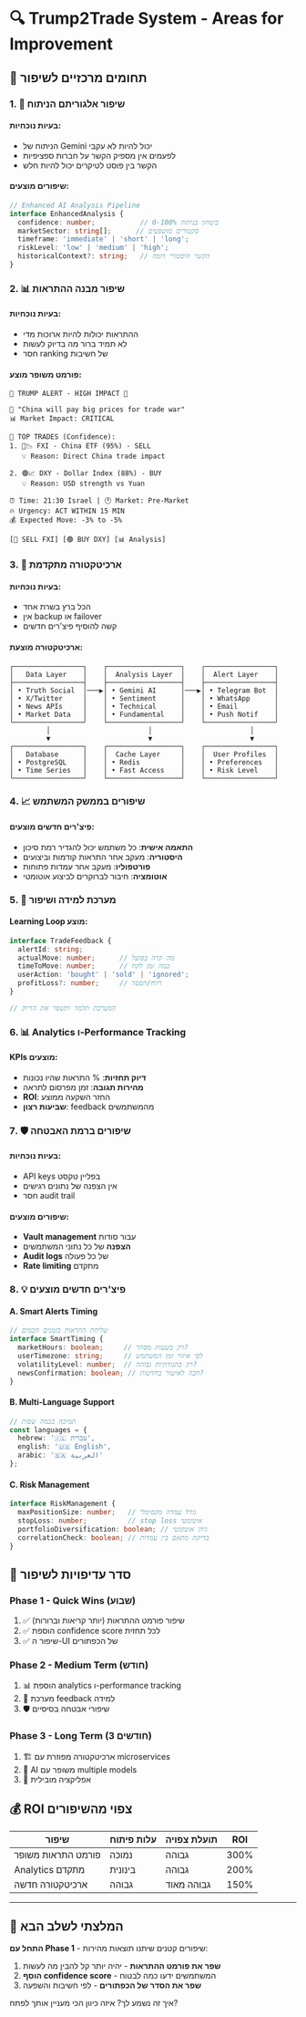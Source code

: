 # 🔍 Trump2Trade System - Areas for Improvement

## 🎯 **תחומים מרכזיים לשיפור**

### 1. 🧠 **שיפור אלגוריתם הניתוח**

#### **בעיות נוכחיות:**
- הניתוח של Gemini יכול להיות לא עקבי
- לפעמים אין מספיק הקשר על חברות ספציפיות
- הקשר בין פוסט לטיקרים יכול להיות חלש

#### **שיפורים מוצעים:**
```typescript
// Enhanced AI Analysis Pipeline
interface EnhancedAnalysis {
  confidence: number;           // 0-100% ביטחון בניתוח
  marketSector: string[];      // סקטורים מושפעים
  timeframe: 'immediate' | 'short' | 'long';
  riskLevel: 'low' | 'medium' | 'high';
  historicalContext?: string;   // הקשר היסטורי דומה
}
```

### 2. 📊 **שיפור מבנה ההתראות**

#### **בעיות נוכחיות:**
- ההתראות יכולות להיות ארוכות מדי
- לא תמיד ברור מה בדיוק לעשות
- חסר ranking של חשיבות

#### **פורמט משופר מוצע:**
```
🚨 TRUMP ALERT - HIGH IMPACT 🚨

💬 "China will pay big prices for trade war"
📊 Market Impact: CRITICAL

🎯 TOP TRADES (Confidence):
1. 🔴📉 FXI - China ETF (95%) - SELL
   💡 Reason: Direct China trade impact
   
2. 🟢📈 DXY - Dollar Index (88%) - BUY
   💡 Reason: USD strength vs Yuan

⏰ Time: 21:30 Israel | 🕐 Market: Pre-Market
🔥 Urgency: ACT WITHIN 15 MIN
💰 Expected Move: -3% to -5%

[🔴 SELL FXI] [🟢 BUY DXY] [📊 Analysis]
```

### 3. 🚀 **ארכיטקטורה מתקדמת**

#### **בעיות נוכחיות:**
- הכל ברץ בשרת אחד
- אין backup או failover
- קשה להוסיף פיצ'רים חדשים

#### **ארכיטקטורה מוצעת:**
```
┌─────────────────┐    ┌──────────────────┐    ┌─────────────────┐
│   Data Layer    │    │  Analysis Layer  │    │  Alert Layer    │
├─────────────────┤    ├──────────────────┤    ├─────────────────┤
│ • Truth Social  │───▶│ • Gemini AI      │───▶│ • Telegram Bot  │
│ • X/Twitter     │    │ • Sentiment      │    │ • WhatsApp      │  
│ • News APIs     │    │ • Technical      │    │ • Email         │
│ • Market Data   │    │ • Fundamental    │    │ • Push Notif    │
└─────────────────┘    └──────────────────┘    └─────────────────┘
         │                        │                        │
         ▼                        ▼                        ▼
┌─────────────────┐    ┌──────────────────┐    ┌─────────────────┐
│   Database      │    │  Cache Layer     │    │  User Profiles  │
│ • PostgreSQL    │    │ • Redis          │    │ • Preferences   │
│ • Time Series   │    │ • Fast Access    │    │ • Risk Level    │
└─────────────────┘    └──────────────────┘    └─────────────────┘
```

### 4. 📈 **שיפורים בממשק המשתמש**

#### **פיצ'רים חדשים מוצעים:**
- **התאמה אישית**: כל משתמש יכול להגדיר רמת סיכון
- **היסטוריה**: מעקב אחר התראות קודמות וביצועים
- **פורטפוליו**: מעקב אחר עמדות פתוחות
- **אוטומציה**: חיבור לברוקרים לביצוע אוטומטי

### 5. 🔄 **מערכת למידה ושיפור**

#### **Learning Loop מוצע:**
```typescript
interface TradeFeedback {
  alertId: string;
  actualMove: number;      // מה קרה בפועל
  timeToMove: number;      // כמה זמן לקח
  userAction: 'bought' | 'sold' | 'ignored';
  profitLoss?: number;     // רווח/הפסד
}

// המערכת תלמד ותשפר את הדיוק
```

### 6. 📊 **Analytics ו-Performance Tracking**

#### **KPIs מוצעים:**
- **דיוק תחזיות**: % התראות שהיו נכונות
- **מהירות תגובה**: זמן מפרסום לתראה
- **ROI**: החזר השקעה ממוצע
- **שביעות רצון**: feedback מהמשתמשים

### 7. 🛡️ **שיפורים ברמת האבטחה**

#### **בעיות נוכחיות:**
- API keys בפליין טקסט
- אין הצפנה של נתונים רגישים
- חסר audit trail

#### **שיפורים מוצעים:**
- **Vault management** עבור סודות
- **הצפנה** של כל נתוני המשתמשים
- **Audit logs** של כל פעולה
- **Rate limiting** מתקדם

### 8. 💡 **פיצ'רים חדשים מוצעים**

#### **A. Smart Alerts Timing**
```typescript
// שליחת התראות בזמנים חכמים
interface SmartTiming {
  marketHours: boolean;     // רק בשעות מסחר?
  userTimezone: string;     // לפי איזור זמן המשתמש
  volatilityLevel: number;  // רק בתנודתיות גבוהה?
  newsConfirmation: boolean; // חכה לאישור בחדשות?
}
```

#### **B. Multi-Language Support**
```typescript
// תמיכה בכמה שפות
const languages = {
  hebrew: '🇮🇱 עברית',
  english: '🇺🇸 English', 
  arabic: '🇸🇦 العربية'
};
```

#### **C. Risk Management**
```typescript
interface RiskManagement {
  maxPositionSize: number;   // גודל עמדה מקסימלי
  stopLoss: number;          // stop loss אוטומטי
  portfolioDiversification: boolean; // גיוון אוטומטי
  correlationCheck: boolean; // בדיקת מתאם בין עמדות
}
```

## 🎯 **סדר עדיפויות לשיפור**

### **Phase 1 - Quick Wins (שבוע)**
1. ✅ שיפור פורמט ההתראות (יותר קריאות וברורות)
2. ✅ הוספת confidence score לכל תחזית
3. ✅ שיפור ה-UI של הכפתורים

### **Phase 2 - Medium Term (חודש)**
1. 📊 הוספת analytics ו-performance tracking
2. 🔄 מערכת feedback למידה
3. 🛡️ שיפורי אבטחה בסיסיים

### **Phase 3 - Long Term (3 חודשים)**
1. 🏗️ ארכיטקטורה מפוזרת עם microservices
2. 🤖 AI משופר עם multiple models
3. 📱 אפליקציה מובילית

## 💰 **ROI צפוי מהשיפורים**

| שיפור | עלות פיתוח | תועלת צפויה | ROI |
|--------|-------------|--------------|-----|
| פורמט התראות משופר | נמוכה | גבוהה | 300% |
| Analytics מתקדם | בינונית | גבוהה | 200% |
| ארכיטקטורה חדשה | גבוהה | גבוהה מאוד | 150% |

---

## 🚀 **המלצתי לשלב הבא**

**התחל עם Phase 1** - שיפורים קטנים שיתנו תוצאות מהירות:

1. **שפר את פורמט ההתראות** - יהיה יותר קל להבין מה לעשות
2. **הוסף confidence score** - המשתמשים ידעו כמה לבטוח
3. **שפר את הסדר של הכפתורים** - לפי חשיבות והשפעה

איך זה נשמע לך? איזה כיוון הכי מעניין אותך לפתח?